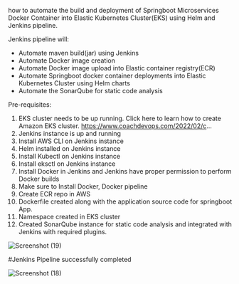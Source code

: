 how to automate the build and deployment of Springboot Microservices Docker Container into Elastic Kubernetes Cluster(EKS) using Helm and Jenkins pipeline.

Jenkins pipeline will:
- Automate maven build(jar) using Jenkins
- Automate Docker image creation
- Automate Docker image upload into Elastic container registry(ECR)
- Automate Springboot docker container deployments into Elastic Kubernetes Cluster using Helm charts
- Automate the SonarQube for static code analysis

Pre-requisites:
1. EKS cluster needs to be up running. Click here to learn how to create Amazon EKS cluster.
https://www.coachdevops.com/2022/02/c...
2. Jenkins instance is up and running
3. Install AWS CLI on Jenkins instance
4. Helm installed on Jenkins instance
5. Install Kubectl on Jenkins instance
6. Install eksctl on Jenkins instance
7. Install Docker in Jenkins and Jenkins have proper permission to perform Docker builds
8. Make sure to Install Docker, Docker pipeline 
9. Create ECR repo in AWS
10. Dockerfile created along with the application source code for springboot App.
11. Namespace created in EKS cluster
12. Created SonarQube instance for static code analysis and integrated with Jenkins with required plugins.
    
![Screenshot (19)](https://github.com/pillakarthik4/Microservice-Deploy-using-Helm/assets/130967802/19fddbf5-ad4e-45c0-914d-46c98f6839d1)



#Jenkins Pipeline successfully completed


![Screenshot (18)](https://github.com/pillakarthik4/Microservice-Deploy-using-Helm/assets/130967802/a26fead5-07eb-4873-ab71-b6859df90059)



